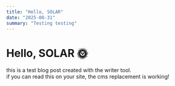 ```yaml
---
title: "Hello, SOLAR"
date: "2025-08-31"
summary: "Testing testing"
---
```


# Hello, SOLAR 🌞
this is a test blog post created with the writer tool.  
if you can read this on your site, the cms replacement is working!
